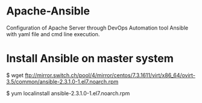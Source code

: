 # Apache-Ansible
Configuration of Apache Server through DevOps Automation tool Ansible with yaml file and cmd line execution.

# Install Ansible on master system

$ wget ftp://mirror.switch.ch/pool/4/mirror/centos/7.3.1611/virt/x86_64/ovirt-3.5/common/ansible-2.3.1.0-1.el7.noarch.rpm

$ yum  localinstall ansible-2.3.1.0-1.el7.noarch.rpm
